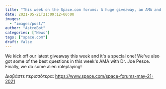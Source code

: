 ```yaml
---
title: "This week on the Space.com forums: A huge giveaway, an AMA and first contact!"
date: 2021-05-21T21:09:12+00:00
images:
  - "images/post/"
author: "AstroBot"
categories: ["News"]
tags: ["space.com"]
draft: false
---
```


We kick off our latest giveaway this week and it's a special one! We've also got some of the best questions in this week's AMA with Dr. Joe Pesce. Finally, we do some alien roleplaying! 

Διαβάστε περισσότερα: https://www.space.com/space-forums-may-21-2021

